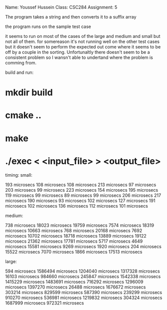 Name: Youssef Hussein
Class: CSC284
Assignment: 5

The program takes a string and then converts it to a suffix array

the program runs on the sample test case
 

it seems to run on most of the cases of the large and medium and small but not all of them. for somereason it's not running well on the other test cases but it doesn't seem to perform the expected out come where it seems to be off by a couple in the sorting. Unfortunaltly there doesn't seem to be a consistent problem so I wansn't able to undertand where the problem is comming from.

build and run:
# mkdir build
# cmake ..
# make
# ./exec < <input_file> > <output_file>


timing:
small:

193 microsecs 
108 microsecs 
108 microsecs 
213 microsecs 
97 microsecs 
203 microsecs 
99 microsecs 
223 microsecs 
154 microsecs 
195 microsecs 
119 microsecs 
99 microsecs 
89 microsecs 
99 microsecs 
206 microsecs 
217 microsecs 
190 microsecs 
93 microsecs 
102 microsecs 
127 microsecs 
191 microsecs 
102 microsecs 
136 microsecs 
112 microsecs 
101 microsecs 


medium:


738 microsecs 
18023 microsecs 
19759 microsecs 
7574 microsecs 
18319 microsecs 
10663 microsecs 
768 microsecs 
20168 microsecs 
7692 microsecs 
10702 microsecs 
18718 microsecs 
13889 microsecs 
19122 microsecs 
21362 microsecs 
17781 microsecs 
5717 microsecs 
4649 microsecs 
15581 microsecs 
9269 microsecs 
1920 microsecs 
204 microsecs 
15522 microsecs 
7070 microsecs 
1866 microsecs 
17513 microsecs 


large:


594 microsecs 
1586494 microsecs 
1204040 microsecs 
1317328 microsecs 
16103 microsecs 
984660 microsecs 
245847 microsecs 
1542338 microsecs 
1415229 microsecs 
1483691 microsecs 
716292 microsecs 
1296009 microsecs 
1397270 microsecs 
26488 microsecs 
1676672 microsecs 
303214 microsecs 
829599 microsecs 
587390 microsecs 
239299 microsecs 
910270 microsecs 
536981 microsecs 
1219832 microsecs 
304324 microsecs 
1687999 microsecs 
972321 microsecs 
